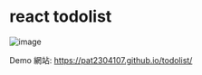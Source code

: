# react todolist
 
![image](https://github.com/pat2304107/todolist/assets/66793170/3ef421b4-a786-42c4-a99a-5673a20cce45)

Demo 網站: https://pat2304107.github.io/todolist/
